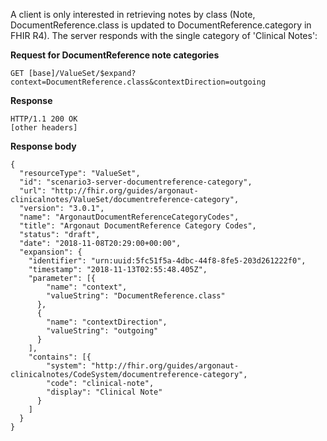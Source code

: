 <!-- note-and-report-types-scenario3.md {% comment %}
*****************************************************************************************
*                            WARNING: DO NOT EDIT THIS FILE                             *
*                                                                                       *
* This file is generated by SUSHI. Any edits you make to this file will be overwritten. *
*                                                                                       *
* To change the contents of this file, edit the original source file at:                *
* US-Core-R4/input/includes/note-and-report-types-scenario3.md                          *
*****************************************************************************************
{% endcomment %} -->
<!-- note-and-report-types-scenario3.md {% comment %}
*****************************************************************************************
*                            WARNING: DO NOT EDIT THIS FILE                             *
*                                                                                       *
* This file is generated by SUSHI. Any edits you make to this file will be overwritten. *
*                                                                                       *
* To change the contents of this file, edit the original source file at:                *
* US-Core-R4/input/includes/note-and-report-types-scenario3.md                          *
*****************************************************************************************
{% endcomment %} -->
<!-- note-and-report-types-scenario3.md {% comment %}
*****************************************************************************************
*                            WARNING: DO NOT EDIT THIS FILE                             *
*                                                                                       *
* This file is generated by SUSHI. Any edits you make to this file will be overwritten. *
*                                                                                       *
* To change the contents of this file, edit the original source file at:                *
* US-Core-R4/input/includes/note-and-report-types-scenario3.md                          *
*****************************************************************************************
{% endcomment %} -->

A client is only interested in retrieving notes by class (Note, DocumentReference.class is updated to DocumentReference.category in FHIR R4).  The server responds with the single category of 'Clinical Notes':

**Request for DocumentReference note categories**

~~~
GET [base]/ValueSet/$expand?context=DocumentReference.class&contextDirection=outgoing
~~~

**Response**

~~~
HTTP/1.1 200 OK
[other headers]
~~~

**Response body**

~~~
{
  "resourceType": "ValueSet",
  "id": "scenario3-server-documentreference-category",
  "url": "http://fhir.org/guides/argonaut-clinicalnotes/ValueSet/documentreference-category",
  "version": "3.0.1",
  "name": "ArgonautDocumentReferenceCategoryCodes",
  "title": "Argonaut DocumentReference Category Codes",
  "status": "draft",
  "date": "2018-11-08T20:29:00+00:00",
  "expansion": {
    "identifier": "urn:uuid:5fc51f5a-4dbc-44f8-8fe5-203d261222f0",
    "timestamp": "2018-11-13T02:55:48.405Z",
    "parameter": [{
        "name": "context",
        "valueString": "DocumentReference.class"
      },
      {
        "name": "contextDirection",
        "valueString": "outgoing"
      }
    ],
    "contains": [{
        "system": "http://fhir.org/guides/argonaut-clinicalnotes/CodeSystem/documentreference-category",
        "code": "clinical-note",
        "display": "Clinical Note"
      }
    ]
  }
}
~~~
